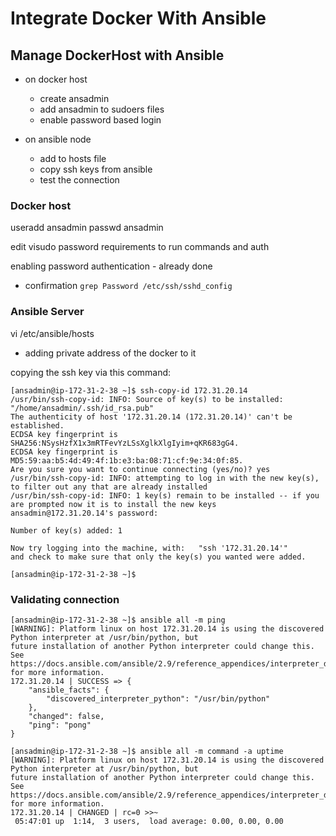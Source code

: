# Integrate Docker With Ansible

## Manage DockerHost with Ansible

- on docker host
  - create ansadmin
  - add ansadmin to sudoers files
  - enable password based login

- on ansible node
  - add to hosts file
  - copy ssh keys from ansible
  - test the connection

### Docker host

useradd ansadmin
passwd ansadmin

edit visudo password requirements to run commands and auth

enabling password authentication - already done
- confirmation `grep Password /etc/ssh/sshd_config`

### Ansible Server

vi /etc/ansible/hosts
- adding private address of the docker to it
  
copying the ssh key via this command:

```
[ansadmin@ip-172-31-2-38 ~]$ ssh-copy-id 172.31.20.14
/usr/bin/ssh-copy-id: INFO: Source of key(s) to be installed: "/home/ansadmin/.ssh/id_rsa.pub"
The authenticity of host '172.31.20.14 (172.31.20.14)' can't be established.
ECDSA key fingerprint is SHA256:NSysHzfX1x3mRTFevYzLSsXglkXlgIyim+qKR683gG4.
ECDSA key fingerprint is MD5:59:aa:b5:4d:49:4f:1b:e3:ba:08:71:cf:9e:34:0f:85.
Are you sure you want to continue connecting (yes/no)? yes
/usr/bin/ssh-copy-id: INFO: attempting to log in with the new key(s), to filter out any that are already installed
/usr/bin/ssh-copy-id: INFO: 1 key(s) remain to be installed -- if you are prompted now it is to install the new keys
ansadmin@172.31.20.14's password: 

Number of key(s) added: 1

Now try logging into the machine, with:   "ssh '172.31.20.14'"
and check to make sure that only the key(s) you wanted were added.

[ansadmin@ip-172-31-2-38 ~]$ 
```

### Validating connection
```
[ansadmin@ip-172-31-2-38 ~]$ ansible all -m ping
[WARNING]: Platform linux on host 172.31.20.14 is using the discovered Python interpreter at /usr/bin/python, but
future installation of another Python interpreter could change this. See
https://docs.ansible.com/ansible/2.9/reference_appendices/interpreter_discovery.html for more information.
172.31.20.14 | SUCCESS => {
    "ansible_facts": {
        "discovered_interpreter_python": "/usr/bin/python"
    }, 
    "changed": false, 
    "ping": "pong"
}
```



```
[ansadmin@ip-172-31-2-38 ~]$ ansible all -m command -a uptime
[WARNING]: Platform linux on host 172.31.20.14 is using the discovered Python interpreter at /usr/bin/python, but
future installation of another Python interpreter could change this. See
https://docs.ansible.com/ansible/2.9/reference_appendices/interpreter_discovery.html for more information.
172.31.20.14 | CHANGED | rc=0 >>~
 05:47:01 up  1:14,  3 users,  load average: 0.00, 0.00, 0.00
```